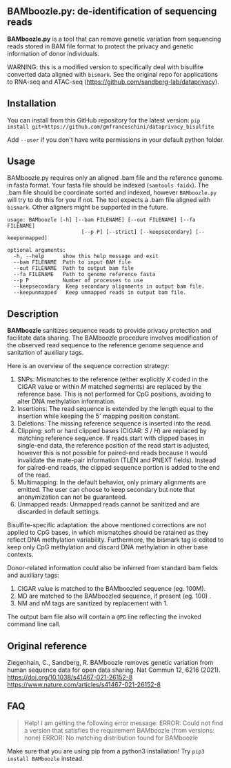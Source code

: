 
## BAMboozle.py: de-identification of sequencing reads

**BAMboozle.py** is a tool that can remove genetic variation from sequencing reads stored in BAM file format to protect the privacy and genetic information of donor individuals.

WARNING: this is a modified version to specifically deal with bisulfite converted data aligned with `bismark`. 
See the original repo for applications to RNA-seq and ATAC-seq (https://github.com/sandberg-lab/dataprivacy).

## Installation

You can install from this GitHub repository for the latest version:
`pip install git+https://github.com/gmfranceschini/dataprivacy_bisulfite`

Add `--user` if you don't have write permissions in your default python folder.

## Usage

BAMboozle.py requires only an aligned .bam file and the reference genome in fasta format.
Your fasta file should be indexed (`samtools faidx`).
The .bam file should be coordinate sorted and indexed, however `BAMboozle.py` will try to do this for you if not.
The tool expects a .bam file aligned with `bismark`. Other aligners might be supported in the future.

    usage: BAMboozle [-h] [--bam FILENAME] [--out FILENAME] [--fa FILENAME]
                            [--p P] [--strict] [--keepsecondary] [--keepunmapped]

    optional arguments:
      -h, --help      show this help message and exit
      --bam FILENAME  Path to input BAM file
      --out FILENAME  Path to output bam file
      --fa FILENAME   Path to genome reference fasta
      --p P           Number of processes to use
      --keepsecondary  Keep secondary alignments in output bam file.
      --keepunmapped   Keep ummapped reads in output bam file.

## Description

**BAMboozle** sanitizes sequence reads to provide privacy protection and facilitate data sharing.
The BAMboozle procedure involves modification of the observed read sequence to the reference genome sequence and sanitation of auxiliary tags.

Here is an overview of the sequence correction strategy:

 1. SNPs: Mismatches to the reference (either explicitly *X* coded in the CIGAR value or within *M* matched segments) are replaced by the reference base. This is not performed for CpG positions, avoiding to alter DNA methylation information.
 2. Insertions: The read sequence is extended by the length equal to the insertion while keeping the 5' mapping position constant.
 3. Deletions: The missing reference sequence is inserted into the read.
 4. Clipping: soft or hard clipped bases (CIGAR: *S* / *H*) are replaced by matching reference sequence. If reads start with clipped bases in single-end data, the reference position of the read start is adjusted, however this is not possible for paired-end reads because it would invalidate the mate-pair information (TLEN and PNEXT fields). Instead for paired-end reads, the clipped sequence portion is added to the end of the read.
 6. Multimapping: In the default behavior, only primary alignments are emitted. The user can choose to keep secondary but note that anonymization can not be guaranteed.
 7. Unmapped reads: Unmapped reads cannot be sanitized and are discarded in default settings.

Bisulfite-specific adaptation: the above mentioned corrections are not applied to CpG bases, in which mismatches should be ratained as they reflect DNA methylation variability. Furthermore, the bismark
tag is edited to keep only CpG methylation and discard DNA methylation in other base contexts.


Donor-related information could also be inferred from standard bam fields and auxiliary tags:

 1. CIGAR value is matched to the BAMboozled sequence (eg. 100M).
 2. MD are matched to the BAMboozled sequence, if present (eg. 100) .
 3. NM and nM tags are sanitized by replacement with 1.

The output bam file also will contain a `@PG` line reflecting the invoked command line call.
## Original reference
Ziegenhain, C., Sandberg, R. BAMboozle removes genetic variation from human sequence data for open data sharing. Nat Commun 12, 6216 (2021). https://doi.org/10.1038/s41467-021-26152-8
https://www.nature.com/articles/s41467-021-26152-8

## FAQ

> Help! I am getting the following error message:
> ERROR: Could not find a version that satisfies the requirement BAMboozle (from versions: none)
ERROR: No matching distribution found for BAMboozle

Make sure that you are using pip from a python3 installation! Try `pip3 install BAMboozle` instead.
